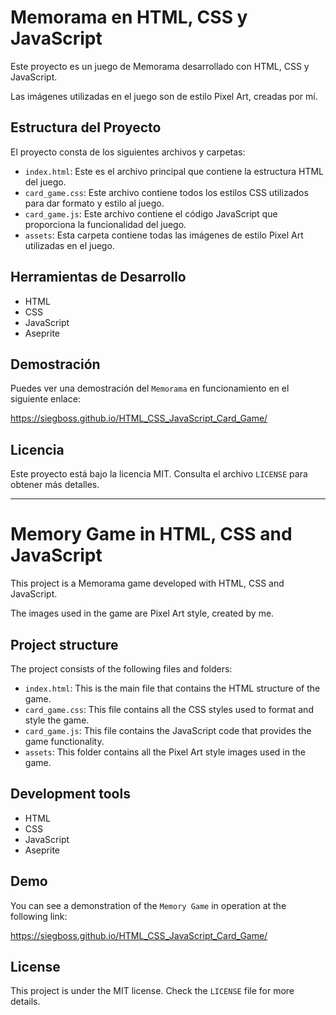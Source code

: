 # Memorama en HTML, CSS y JavaScript

Este proyecto es un juego de Memorama desarrollado con HTML, CSS y JavaScript. 

Las imágenes utilizadas en el juego son de estilo Pixel Art, creadas por mí.

## Estructura del Proyecto

El proyecto consta de los siguientes archivos y carpetas:

- `index.html`: Este es el archivo principal que contiene la estructura HTML del juego.
- `card_game.css`: Este archivo contiene todos los estilos CSS utilizados para dar formato y estilo al juego.
- `card_game.js`: Este archivo contiene el código JavaScript que proporciona la funcionalidad del juego.
- `assets`: Esta carpeta contiene todas las imágenes de estilo Pixel Art utilizadas en el juego.

## Herramientas de Desarrollo

- HTML
- CSS
- JavaScript
- Aseprite

## Demostración

Puedes ver una demostración del `Memorama` en funcionamiento en el siguiente enlace: 

https://siegboss.github.io/HTML_CSS_JavaScript_Card_Game/

## Licencia

Este proyecto está bajo la licencia MIT. Consulta el archivo `LICENSE` para obtener más detalles.

------------------------------

# Memory Game in HTML, CSS and JavaScript

This project is a Memorama game developed with HTML, CSS and JavaScript.

The images used in the game are Pixel Art style, created by me.

## Project structure

The project consists of the following files and folders:

- `index.html`: This is the main file that contains the HTML structure of the game.
- `card_game.css`: This file contains all the CSS styles used to format and style the game.
- `card_game.js`: This file contains the JavaScript code that provides the game functionality.
- `assets`: This folder contains all the Pixel Art style images used in the game.

## Development tools

- HTML
- CSS
- JavaScript
- Aseprite

## Demo

You can see a demonstration of the `Memory Game` in operation at the following link:

https://siegboss.github.io/HTML_CSS_JavaScript_Card_Game/

## License

This project is under the MIT license. Check the `LICENSE` file for more details.